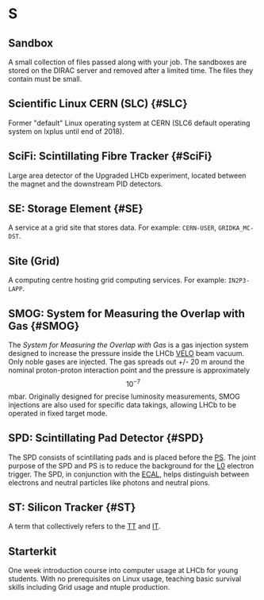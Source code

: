 # S

## Sandbox

A small collection of files passed along with your job. The sandboxes are stored on the DIRAC server and removed after a limited time. The files they contain must be small.

## Scientific Linux CERN (SLC) {#SLC}

Former "default" Linux operating system at CERN (SLC6 default operating system on lxplus until end of 2018).

## SciFi: Scintillating Fibre Tracker {#SciFi}

Large area detector of the Upgraded LHCb experiment, located between the magnet and the downstream PID detectors.

## SE: Storage Element {#SE}

A service at a grid site that stores data. For example: `CERN-USER`, `GRIDKA_MC-DST`.

## Site (Grid)

A computing centre hosting grid computing services. For example: `IN2P3-LAPP`.

## SMOG: System for Measuring the Overlap with Gas {#SMOG}

The _System for Measuring the Overlap with Gas_ is a gas injection system designed to increase the pressure inside the LHCb [VELO](V.md#VELO) beam vacuum.
Only noble gases are injected. The gas spreads out +/- 20 m around the nominal proton-proton interaction point
and the pressure is approximately $$10^{-7}$$ mbar.
Originally designed for precise luminosity measurements, SMOG injections are also used for specific data takings,
allowing LHCb to be operated in fixed target mode.

## SPD: Scintillating Pad Detector {#SPD}

The SPD consists of scintillating pads and is placed before the [PS](P.md#PS).
The joint purpose of the SPD and PS is to reduce the background for the [L0](L.md#L0) electron trigger.
The SPD, in conjunction with the [ECAL](E.md#ECAL), helps distinguish between electrons and neutral particles like photons and neutral pions.

## ST: Silicon Tracker {#ST}

A term that collectively refers to the [TT](T.md#TT) and [IT](I.md#IT).

## Starterkit

One week introduction course into computer usage at LHCb for young students. With no prerequisites on Linux usage, teaching basic survival skills including Grid usage and ntuple production.
